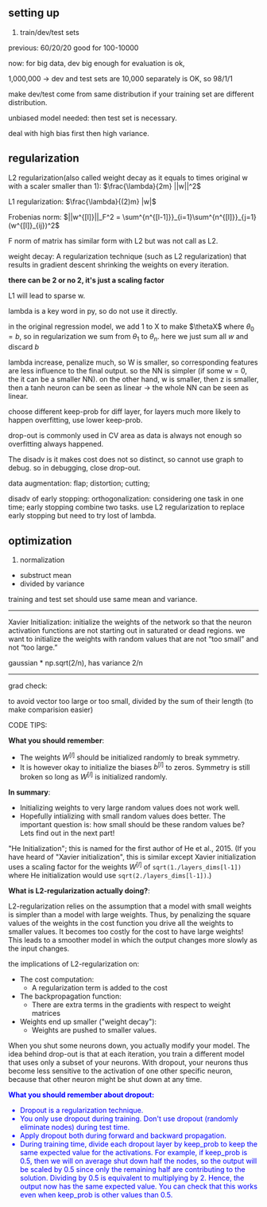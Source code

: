 ## setting up

1. train/dev/test sets

previous: 60/20/20 good for 100-10000

now: for big data, dev big enough for evaluation is ok,

1,000,000 -> dev and test sets are 10,000 separately is OK, so 98/1/1

make dev/test come from same distribution if your training set are different distribution.

unbiased model needed: then test set is necessary.

deal with high bias first then high variance.


## regularization

L2 regularization(also called weight decay as it equals to times original w with a scaler smaller than 1):
$\frac{\lambda}{2m} ||w||^2$

L1 regularization:
$\frac{\lambda}{(2)m} |w|$

Frobenias norm:
$||w^{[l]}||_F^2 = \sum^{n^{[l-1]}}_{i=1}\sum^{n^{[l]}}_{j=1}(w^{[l]}_{ij})^2$

F norm of matrix has similar form with L2 but was not call as L2.


weight decay: A regularization technique (such as L2 regularization) that results in gradient descent shrinking the weights on every iteration.


**there can be 2 or no 2, it's just a scaling factor**

L1 will lead to sparse w.

lambda is a key word in py, so do not use it directly.

in the original regression model, we add 1 to X to make $\thetaX$ where $\theta_0 = b$, so in regularization we sum from $\theta_1$ to $\theta_n$. here we just sum all $w$ and discard $b$

lambda increase, penalize much, so W is smaller, so corresponding features are less influence to the final output. so the NN is simpler (if some w = 0, the it can be a smaller NN). on the other hand, w is smaller, then z is smaller, then a tanh neuron can be seen as linear -> the whole NN can be seen as linear.

choose different keep-prob for diff layer, for layers much more likely to happen overfitting, use lower keep-prob.


drop-out is commonly used in CV area as data is always not enough so overfitting always happened. 

The disadv is it makes cost does not so distinct, so cannot use graph to debug. so in debugging, close drop-out.


data augmentation: flap; distortion; cutting; 


disadv of early stopping: orthogonalization: considering one task in one time; early stopping combine two tasks. use L2 regularization to replace early stopping but need to try lost of lambda.

## optimization


1. normalization
- substruct mean
- divided by variance


training and test set should use same mean and variance.

---


Xavier Initialization: initialize the weights of the network so that the neuron activation functions are not starting out in saturated or dead regions. we want to initialize the weights with random values that are not “too small” and not “too large.”

gaussian * np.sqrt(2/n), has variance 2/n

---
grad check:

to avoid vector too large or too small, divided by the sum of their length (to make comparision easier)



CODE TIPS:

**What you should remember**:
- The weights $W^{[l]}$ should be initialized randomly to break symmetry. 
- It is however okay to initialize the biases $b^{[l]}$ to zeros. Symmetry is still broken so long as $W^{[l]}$ is initialized randomly. 

**In summary**:
- Initializing weights to very large random values does not work well. 
- Hopefully intializing with small random values does better. The important question is: how small should be these random values be? Lets find out in the next part! 

"He Initialization"; this is named for the first author of He et al., 2015. (If you have heard of "Xavier initialization", this is similar except Xavier initialization uses a scaling factor for the weights $W^{[l]}$ of `sqrt(1./layers_dims[l-1])` where He initialization would use `sqrt(2./layers_dims[l-1])`.)




**What is L2-regularization actually doing?**:

L2-regularization relies on the assumption that a model with small weights is simpler than a model with large weights. Thus, by penalizing the square values of the weights in the cost function you drive all the weights to smaller values. It becomes too costly for the cost to have large weights! This leads to a smoother model in which the output changes more slowly as the input changes. 


the implications of L2-regularization on:
- The cost computation:
    - A regularization term is added to the cost
- The backpropagation function:
    - There are extra terms in the gradients with respect to weight matrices
- Weights end up smaller ("weight decay"): 
    - Weights are pushed to smaller values.


When you shut some neurons down, you actually modify your model. The idea behind drop-out is that at each iteration, you train a different model that uses only a subset of your neurons. With dropout, your neurons thus become less sensitive to the activation of one other specific neuron, because that other neuron might be shut down at any time.


<font color='blue'>

**What you should remember about dropout:**
- Dropout is a regularization technique.
- You only use dropout during training. Don't use dropout (randomly eliminate nodes) during test time.
- Apply dropout both during forward and backward propagation.
- During training time, divide each dropout layer by keep_prob to keep the same expected value for the activations. For example, if keep_prob is 0.5, then we will on average shut down half the nodes, so the output will be scaled by 0.5 since only the remaining half are contributing to the solution. Dividing by 0.5 is equivalent to multiplying by 2. Hence, the output now has the same expected value. You can check that this works even when keep_prob is other values than 0.5.  